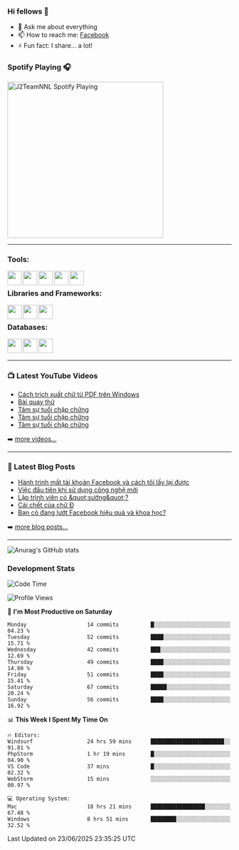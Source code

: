 ### Hi fellows 👋

- 💬 Ask me about everything
- 📫 How to reach me: [Facebook]
- ⚡ Fun fact: I share... a lot!


### Spotify Playing 🎧
[<img src="https://spotify-playing-git-master.j2teamnnl.vercel.app/api/spotify-playing" alt="J2TeamNNL Spotify Playing" width="350" />](https://open.spotify.com/user/31ghget3jspvgpjwbv5pcwli3smab)

---

### Tools:
<img align='left' height="32" width="32" src="https://cdn.jsdelivr.net/npm/simple-icons@4.8.0/icons/sublimetext.svg" />
<img align='left' height="32" width="32" src="https://cdn.jsdelivr.net/npm/simple-icons@4.8.0/icons/phpstorm.svg" />
<img align='left' height="32" width="32" src="https://cdn.jsdelivr.net/npm/simple-icons@4.8.0/icons/xampp.svg" />
<img align='left' height="32" width="32" src="https://cdn.jsdelivr.net/npm/simple-icons@4.8.0/icons/laragon.svg" />
<img align='left' height="32" width="32" src="https://cdn.jsdelivr.net/npm/simple-icons@4.8.0/icons/docker.svg" />
<br>

### Libraries and Frameworks:
<img align='left' height="32" width="32" src="https://cdn.jsdelivr.net/npm/simple-icons@4.8.0/icons/jquery.svg" />
<img align='left' height="32" width="32" src="https://cdn.jsdelivr.net/npm/simple-icons@4.8.0/icons/laravel.svg" />
<img align='left' height="32" width="32" src="https://cdn.jsdelivr.net/npm/simple-icons@4.8.0/icons/nuxt-dot-js.svg" />
<br>

### Databases:
<img align='left' height="32" width="32" src="https://cdn.jsdelivr.net/npm/simple-icons@4.8.0/icons/mysql.svg" />
<img align='left' height="32" width="32" src="https://cdn.jsdelivr.net/npm/simple-icons@4.8.0/icons/postgresql.svg" />
<img align='left' height="32" width="32" src="https://cdn.jsdelivr.net/npm/simple-icons@4.8.0/icons/elasticsearch.svg" />

<br>
<br>

---

### 📺 Latest YouTube Videos
<!-- YOUTUBE:START -->
- [Cách trích xuất chữ từ PDF trên Windows](https://www.youtube.com/watch?v=es811lWf__I)
- [Bài quay thử](https://www.youtube.com/watch?v=hE3dKgDWSCs)
- [Tâm sự tuổi chập chững](https://www.youtube.com/watch?v=OlNzm1rdRps)
- [Tâm sự tuổi chập chững](https://www.youtube.com/watch?v=IRmbPDMU8Uo)
- [Tâm sự tuổi chập chững](https://www.youtube.com/watch?v=aM_YyXCXf0k)
<!-- YOUTUBE:END -->
➡️ [more videos...](https://www.youtube.com/j2teamnnl)

---

### 📕 Latest Blog Posts
<!-- BLOG-POST-LIST:START -->
- [Hành trình mất tài khoản Facebook và cách tôi lấy lại được](https://j2teamnnl.blogspot.com/2025/01/hanh-trinh-mat-tai-khoan-facebook-va.html)
- [Việc đầu tiên khi sử dụng công nghệ mới](https://j2teamnnl.blogspot.com/2020/07/viec-au-tien-khi-su-dung-cong-nghe-moi.html)
- [Lập trình viên có &amp;quot;sướng&amp;quot;?](https://j2teamnnl.blogspot.com/2020/03/lap-trinh-vien-co.html)
- [Cái chết của chữ Đ](https://j2teamnnl.blogspot.com/2020/01/cai-chet-cua-chu.html)
- [Bạn có đang lướt Facebook hiệu quả và khoa học?](https://j2teamnnl.blogspot.com/2019/08/ban-co-ang-luot-web-hieu-qua-va-khoa-hoc.html)
<!-- BLOG-POST-LIST:END -->
➡️ [more blog posts...](https://j2teamnnl.blogspot.com)

---
![Anurag's GitHub stats](https://github-readme-stats.vercel.app/api?username=j2teamnnl&show_icons=true&theme=transparent&hide=contribs&count_private=true)

### Development Stats
<!--START_SECTION:waka-->
![Code Time](http://img.shields.io/badge/Code%20Time-6%2C136%20hrs%2056%20mins-blue)

![Profile Views](http://img.shields.io/badge/Profile%20Views-1-blue)

📅 **I'm Most Productive on Saturday** 

```text
Monday                   14 commits          █░░░░░░░░░░░░░░░░░░░░░░░░   04.23 % 
Tuesday                  52 commits          ████░░░░░░░░░░░░░░░░░░░░░   15.71 % 
Wednesday                42 commits          ███░░░░░░░░░░░░░░░░░░░░░░   12.69 % 
Thursday                 49 commits          ████░░░░░░░░░░░░░░░░░░░░░   14.80 % 
Friday                   51 commits          ████░░░░░░░░░░░░░░░░░░░░░   15.41 % 
Saturday                 67 commits          █████░░░░░░░░░░░░░░░░░░░░   20.24 % 
Sunday                   56 commits          ████░░░░░░░░░░░░░░░░░░░░░   16.92 % 
```


📊 **This Week I Spent My Time On** 

```text
🔥 Editors: 
Windsurf                 24 hrs 59 mins      ███████████████████████░░   91.81 % 
PhpStorm                 1 hr 19 mins        █░░░░░░░░░░░░░░░░░░░░░░░░   04.90 % 
VS Code                  37 mins             █░░░░░░░░░░░░░░░░░░░░░░░░   02.32 % 
WebStorm                 15 mins             ░░░░░░░░░░░░░░░░░░░░░░░░░   00.97 % 

💻 Operating System: 
Mac                      18 hrs 21 mins      █████████████████░░░░░░░░   67.48 % 
Windows                  8 hrs 51 mins       ████████░░░░░░░░░░░░░░░░░   32.52 % 
```


 Last Updated on 23/06/2025 23:35:25 UTC
<!--END_SECTION:waka-->

[Facebook]: https://fb.me/j2teamnnl
